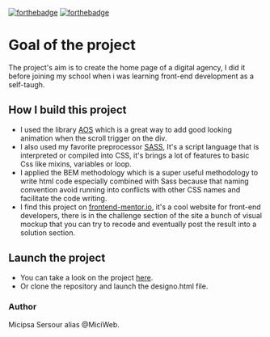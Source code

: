 [![forthebadge](https://forthebadge.com/images/badges/you-didnt-ask-for-this.svg)](http://forthebadge.com)
[![forthebadge](https://forthebadge.com/images/badges/uses-html.svg)](http://forthebadge.com)

# Goal of the project
The project's aim is to create the home page of a digital agency, I did it before joining my school when i was learning front-end development as a self-taugh. 

## How I build this project
* I used the library [AOS](https://michalsnik.github.io/aos/) which is a great way to add good looking animation when the scroll trigger on the div.
* I also used my favorite preprocessor [SASS](https://sass-lang.com/), It's a script language that is interpreted or compiled into CSS, it's brings a lot of features to basic Css like mixins, variables or loop.
* I applied the BEM methodology which is a super useful methodology to write html code especially combined with Sass because that naming convention avoid running into conflicts with other CSS names and facilitate the code writing.
* I find this project on [frontend-mentor.io](https://www.frontendmentor.io/), it's a cool website for front-end developers, there is in the challenge section of the site a bunch of visual mockup that you can try to recode and eventually post the result into a solution section.

## Launch the project
* You can take a look on the project [here](https://sersour.com/Designo_Project/designo.html).
* Or clone the repository and launch the designo.html file.

### Author
Micipsa Sersour alias @MiciWeb.
